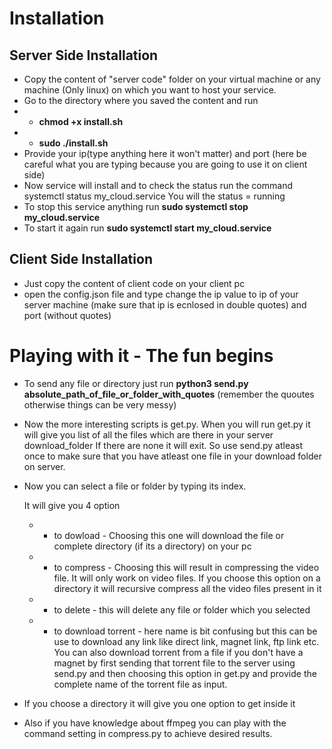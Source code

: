 # Installation
## Server Side Installation
* Copy the content of "server code" folder on your virtual machine or any machine (Only linux) on which you want to host your service.
* Go to the directory where you saved the content and run
* * **chmod +x install.sh**
* * **sudo ./install.sh**
* Provide your ip(type anything here it won't matter) and port (here be careful what you are typing because you are going to use it on client side)
* Now service will install and to check the status run the command systemctl status my_cloud.service You will the status = running
* To stop this service anything run **sudo systemctl stop my_cloud.service**
* To start it again run  **sudo systemctl start my_cloud.service**


## Client Side Installation

* Just copy the content of client code on your client pc
* open the config.json file and type change the ip value to ip of your server machine (make sure that ip is ecnlosed in double quotes) and port (without quotes)

# Playing with it - The fun begins

* To send any file or directory just run **python3 send.py absolute_path_of_file_or_folder_with_quotes** (remember the quoutes otherwise things can be very messy)
* Now the more interesting scripts is get.py. When you will run get.py it will give you list of all the files which are there in your server download_folder
  If there are none it will exit. So use send.py atleast once to make sure that you have atleast one file in your download folder on server.
  
* Now you can select a file or folder by typing its index.
  
  It will give you 4 option
  * * to dowload - Choosing this one will download the file or complete directory (if its a directory) on your pc
  * * to compress - Choosing this will result in compressing the video file. It will only work on video files. If you choose this option on a directory it will recursive compress all the video files present in it
  * * to delete - this will delete any file or folder which you selected
  * * to download torrent - here name is bit confusing but this can be use to download any link like direct link, magnet link, ftp link etc. You can also download torrent from a file if you don't have a magnet by first sending that torrent file to the server using send.py and then choosing this option in get.py and provide the complete name of the torrent file as input.
  
* If you choose a directory it will give you one option to get inside it 
  
* Also if you have knowledge about ffmpeg you can play with the command setting in compress.py to achieve desired results.
  
  
  
  
  
  
  
